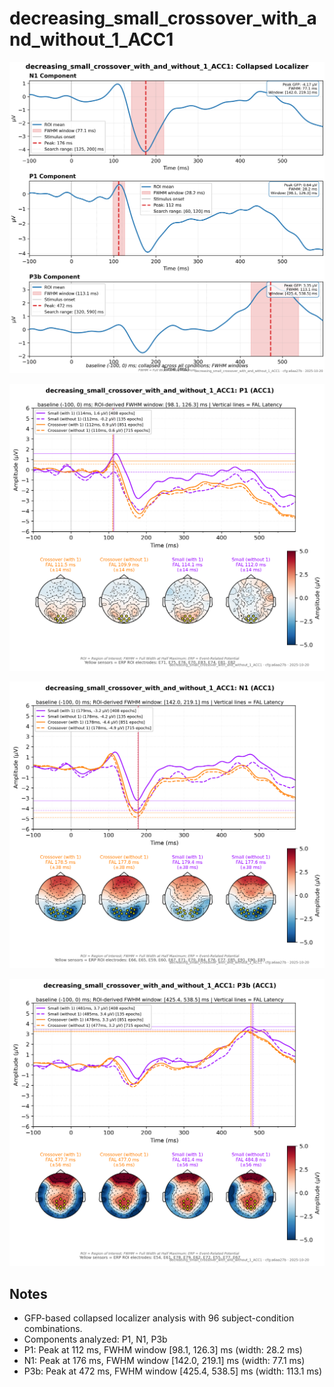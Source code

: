 # decreasing_small_crossover_with_and_without_1_ACC1

![figure](docs/assets/plots/decreasing_small_crossover_with_and_without_1_ACC1/decreasing_small_crossover_with_and_without_1_ACC1-collapsed_localizer.png)

![figure](docs/assets/plots/decreasing_small_crossover_with_and_without_1_ACC1/decreasing_small_crossover_with_and_without_1_ACC1-P1.png)

![figure](docs/assets/plots/decreasing_small_crossover_with_and_without_1_ACC1/decreasing_small_crossover_with_and_without_1_ACC1-N1.png)

![figure](docs/assets/plots/decreasing_small_crossover_with_and_without_1_ACC1/decreasing_small_crossover_with_and_without_1_ACC1-P3b.png)


## Notes

- GFP-based collapsed localizer analysis with 96 subject-condition combinations.
- Components analyzed: P1, N1, P3b
- P1: Peak at 112 ms, FWHM window [98.1, 126.3] ms (width: 28.2 ms)
- N1: Peak at 176 ms, FWHM window [142.0, 219.1] ms (width: 77.1 ms)
- P3b: Peak at 472 ms, FWHM window [425.4, 538.5] ms (width: 113.1 ms)
